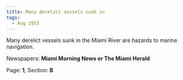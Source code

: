 ```yaml
---  
title: Many derelict vessels sunk in  
tags:  
  - Aug 1953  
---  
```

  
Many derelict vessels sunk in the Miami River are hazards to marine navigation.  
  
Newspapers: **Miami Morning News or The Miami Herald**  
  
Page: **1**, Section: **B** 
